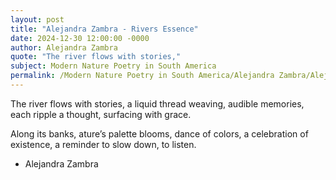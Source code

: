 ```yaml
---
layout: post
title: "Alejandra Zambra - Rivers Essence"
date: 2024-12-30 12:00:00 -0000
author: Alejandra Zambra
quote: "The river flows with stories,"
subject: Modern Nature Poetry in South America
permalink: /Modern Nature Poetry in South America/Alejandra Zambra/Alejandra Zambra - Rivers Essence
---
```


The river flows with stories,
a liquid thread weaving,
audible memories,
each ripple a thought,
surfacing with grace.

Along its banks,
ature’s palette blooms,
dance of colors,
a celebration of existence,
a reminder to slow down,
to listen.

- Alejandra Zambra
